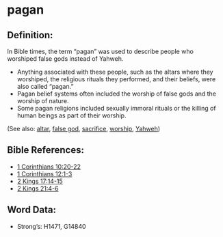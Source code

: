 # pagan

## Definition:

In Bible times, the term “pagan” was used to describe people who worshiped false gods instead of Yahweh.

* Anything associated with these people, such as the altars where they worshiped, the religious rituals they performed, and their beliefs, were also called “pagan.”
* Pagan belief systems often included the worship of false gods and the worship of nature.
* Some pagan religions included sexually immoral rituals or the killing of human beings as part of their worship.

(See also: [altar](../kt/altar.md), [false god](../kt/falsegod.md), [sacrifice](../other/sacrifice.md), [worship](../kt/worship.md), [Yahweh](../kt/yahweh.md))

## Bible References:

* [1 Corinthians 10:20-22](rc://en/tn/help/1co/10/20)
* [1 Corinthians 12:1-3](rc://en/tn/help/1co/12/01)
* [2 Kings 17:14-15](rc://en/tn/help/2ki/17/14)
* [2 Kings 21:4-6](rc://en/tn/help/2ki/21/04)

## Word Data:

* Strong’s: H1471, G14840
